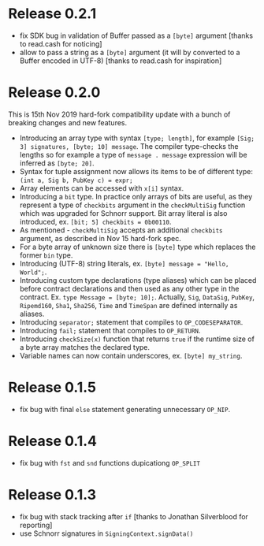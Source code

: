 # Release 0.2.1

* fix SDK bug in validation of Buffer passed as a ``[byte]`` argument [thanks to read.cash for noticing]
* allow to pass a string as a ``[byte]`` argument (it will by converted to a Buffer encoded in UTF-8) [thanks to read.cash for inspiration]

# Release 0.2.0

This is 15th Nov 2019 hard-fork compatibility update with a bunch of breaking changes and new features.

* Introducing an array type with syntax `[type; length]`, for example `[Sig; 3] signatures, [byte; 10] message`.
The compiler type-checks the lengths so for example a type of `message . message` expression will be inferred as `[byte; 20]`.
* Syntax for tuple assignment now allows its items to be of different type: `(int a, Sig b, PubKey c) = expr;`
* Array elements can be accessed with `x[i]` syntax.
* Introducing a `bit` type. In practice only arrays of bits are useful, as they represent a type of `checkbits` argument in the `checkMultiSig` function which was upgraded for Schnorr support. Bit array literal is also introduced, ex. `[bit; 5] checkbits = 0b00110`.
* As mentioned - `checkMultiSig` accepts an additional `checkbits` argument, as described in Nov 15 hard-fork spec.
* For a byte array of unknown size there is `[byte]` type which replaces the former `bin` type.
* Introducing (UTF-8) string literals, ex. `[byte] message = "Hello, World";`.
* Introducing custom type declarations (type aliases) which can be placed before contract declarations and then used as any other type in the contract. 
Ex. `type Message = [byte; 10];`. Actually, `Sig`, `DataSig`, `PubKey`, `Ripemd160`, `Sha1`, `Sha256`, `Time` and `TimeSpan` are defined internally as aliases.
* Introducing `separator;` statement that compiles to `OP_CODESEPARATOR`.
* Introducing `fail;` statement that compiles to `OP_RETURN`.
* Introducing `checkSize(x)` function that returns `true` if the runtime size of a byte array matches the declared type.
* Variable names can now contain underscores, ex. `[byte] my_string`.

# Release 0.1.5

* fix bug with final `else` statement generating unnecessary `OP_NIP`.

# Release 0.1.4

* fix bug with `fst` and `snd` functions dupicationg `OP_SPLIT`

# Release 0.1.3

* fix bug with stack tracking after `if` [thanks to Jonathan Silverblood for reporting]
* use Schnorr signatures in `SigningContext.signData()`
